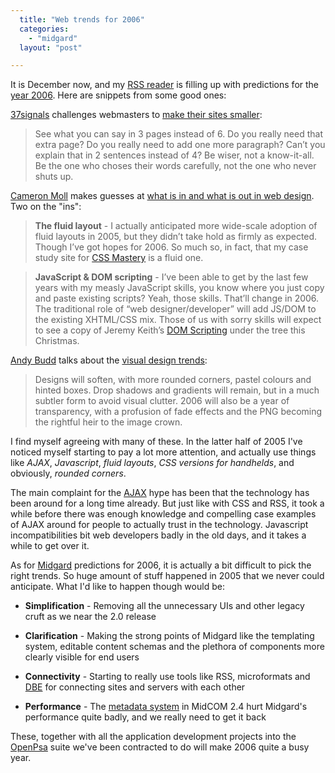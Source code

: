 ```yaml
---
  title: "Web trends for 2006"
  categories: 
    - "midgard"
  layout: "post"

---
```

It is December now, and my [RSS reader][1] is filling up with predictions for the [year 2006][15]. Here are snippets from some good ones:

[37signals][6] challenges webmasters to [make their sites smaller][2]:

> See what you can say in 3 pages instead of 6. Do you really need that extra page? Do you really need to add one more paragraph? Can&rsquo;t you explain that in 2 sentences instead of 4? Be wiser, not a know-it-all. Be the one who choses their words carefully, not the one who never shuts up.

[Cameron Moll][7] makes guesses at [what is in and what is out in web design][5]. Two on the "ins":

> __The fluid layout__ - I actually anticipated more wide-scale adoption of fluid layouts in 2005, but they didn&rsquo;t take hold as firmly as expected. Though I&rsquo;ve got hopes for 2006. So much so, in fact, that my case study site for [CSS Mastery][3] is a fluid one.

> __JavaScript & DOM scripting__ - I&rsquo;ve been able to get by the last few years with my measly JavaScript skills, you know where you just copy and paste existing scripts? Yeah, those skills. That&rsquo;ll change in 2006. The traditional role of &ldquo;web designer/developer&rdquo; will add JS/DOM to the existing XHTML/CSS mix. Those of us with sorry skills will expect to see a copy of Jeremy Keith&rsquo;s [DOM Scripting][4] under the tree this Christmas.

[Andy Budd][8] talks about the [visual design trends][9]:

> Designs will soften, with more rounded corners, pastel colours and hinted boxes. Drop shadows and gradients will remain, but in a much subtler form to avoid visual clutter. 2006 will also be a year of transparency, with a profusion of fade effects and the PNG becoming the rightful heir to the image crown.

I find myself agreeing with many of these. In the latter half of 2005 I've noticed myself starting to pay a lot more attention, and actually use things like _AJAX_, _Javascript_, _fluid layouts_, _CSS versions for handhelds_, and obviously, _rounded corners_.

The main complaint for the [AJAX][10] hype has been that the technology has been around for a long time already. But just like with CSS and RSS, it took a while before there was enough knowledge and compelling case examples of AJAX around for people to actually trust in the technology. Javascript incompatibilities bit web developers badly in the old days, and it takes a while to get over it.

As for [Midgard][11] predictions for 2006, it is actually a bit difficult to pick the right trends. So huge amount of stuff happened in 2005 that we never could anticipate. What I'd like to happen though would be:

* __Simplification__ - Removing all the unnecessary UIs and other legacy cruft as we near the 2.0 release

* __Clarification__ - Making the strong points of Midgard like the templating system, editable content schemas and the plethora of components more clearly visible for end users

* __Connectivity__ - Starting to really use tools like RSS, microformats and [DBE][12] for connecting sites and servers with each other

* __Performance__ - The [metadata system][13] in MidCOM 2.4 hurt Midgard's performance quite badly, and we really need to get it back

These, together with all the application development projects into the [OpenPsa][14] suite we've been contracted to do will make 2006 quite a busy year.

[1]: http://ranchero.com/netnewswire/
[2]: http://37signals.com/svn/archives2/a_challenge_for_2006_cut_your_site_in_half.php
[3]: http://www.amazon.com/exec/obidos/ASIN/1590596145/authenticbore-20
[4]: http://www.amazon.com/exec/obidos/ASIN/1590595335/authenticbore-20
[5]: http://www.cameronmoll.com/archives/000666.html
[6]: http://37signals.com/svn/
[7]: http://www.cameronmoll.com/
[8]: http://www.andybudd.com/
[9]: http://www.andybudd.com/archives/2005/12/web_design_and_development_trends_for_2006/
[10]: http://bergie.iki.fi/links/ajax.html
[11]: http://www.midgard-project.org/
[12]: http://www.digital-ecosystem.org/
[13]: http://www.midgard-project.org/midcom-permalink-c25d278a232a61cc6218d726215916e4
[14]: http://www.openpsa.org/
[15]: http://en.wikipedia.org/wiki/2006